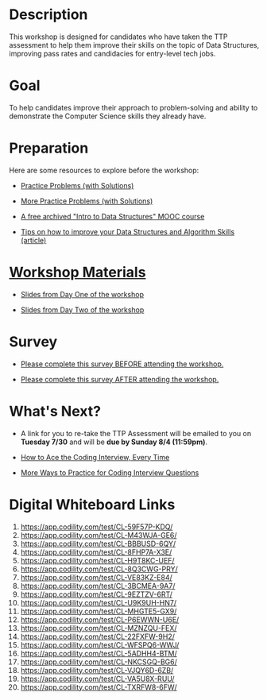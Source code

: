 # Description

This workshop is designed for candidates who have taken the TTP assessment to help them improve their skills on the topic of Data Structures, improving pass rates and candidacies for entry-level tech jobs.


# Goal

To help candidates improve their approach to problem-solving and ability to demonstrate the Computer Science skills they already have.


# Preparation

Here are some resources to explore before the workshop:

* <a href="https://github.com/NYC-TTP/algorithms_and_data_structures/blob/master/README.md">Practice Problems (with Solutions)
  
* <a href="https://github.com/NYC-TTP/Data-Structures-Algorithms/blob/master/README.md">More Practice Problems (with Solutions)
  
* <a href="https://www.edx.org/course/introduction-to-data-structures">A free archived "Intro to Data Structures" MOOC course</a>

* <a href="https://medium.com/@fabianterh/how-to-improve-your-data-structures-algorithms-and-problem-solving-skills-af50971cba60">Tips on how to improve your Data Structures and Algorithm Skills (article)


# Workshop Materials

* <a href="https://drive.google.com/file/d/1WFqf5Gq5T7S_e-vKp_Nkzdy9MDanYYqf/view?usp=sharing">Slides from Day One of the workshop</a>

* <a href="https://drive.google.com/file/d/1eluaMP_pdZEOHHztxu2FnjKOms9p7wVc/view?usp=sharing">Slides from Day Two of the workshop</a>


# Survey

* <a href="https://docs.google.com/forms/d/1tbpk3ea93bua-zKpCUCHQYk-CmaPkXvDzpGvbP1NqG0/edit?usp=sharing">Please complete this survey BEFORE attending the workshop.</a>

* <a href="https://forms.gle/Gg9MajoFwkHci6176">Please complete this survey AFTER attending the workshop.</a>


# What's Next?

* A link for you to re-take the TTP Assessment will be emailed to you on <b>Tuesday 7/30</b> and will be <b>due by Sunday 8/4 (11:59pm)</b>.

* <a href="https://medium.com/@nick.ciubotariu/ace-the-coding-interview-every-time-d169ce1fd3fc">How to Ace the Coding Interview, Every Time </a>

* <a href="https://www.pluralsight.com/blog/career/5-ways-practice-coding-interview">More Ways to Practice for Coding Interview Questions</a>


# Digital Whiteboard Links
1. https://app.codility.com/test/CL-59F57P-KDQ/
2. https://app.codility.com/test/CL-M43WJA-GE6/
3. https://app.codility.com/test/CL-BBBUSD-6QY/
4. https://app.codility.com/test/CL-8FHP7A-X3E/
5. https://app.codility.com/test/CL-H9T8KC-UEF/
6. https://app.codility.com/test/CL-8Q3CWG-PRY/
7. https://app.codility.com/test/CL-VE83KZ-E84/
8. https://app.codility.com/test/CL-3BCMEA-9A7/
9. https://app.codility.com/test/CL-9EZTZV-6RT/
10. https://app.codility.com/test/CL-U9K9UH-HN7/
11. https://app.codility.com/test/CL-MHGTE5-GX9/
12. https://app.codility.com/test/CL-P6EWWN-U6E/
13. https://app.codility.com/test/CL-MZNZQU-FEX/
14. https://app.codility.com/test/CL-22FXFW-9H2/
15. https://app.codility.com/test/CL-WFSPQ6-WWJ/
16. https://app.codility.com/test/CL-5ADHH4-BTM/
17. https://app.codility.com/test/CL-NKCSGQ-BG6/
18. https://app.codility.com/test/CL-VJQY6D-6ZB/
19. https://app.codility.com/test/CL-VA5U8X-RUU/
20. https://app.codility.com/test/CL-TXRFW8-6FW/

